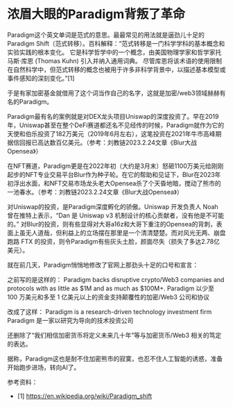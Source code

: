 # 浓眉大眼的Paradigm背叛了革命


Paradigm这个英文单词是范式的意思。最最常见的用法就是逼劲儿十足的Paradigm Shift（范式转移）。百科解释：“范式转移是一门科学学科的基本概念和实验实践的根本变化。 它是科学哲学中的一个概念，由美国物理学家和哲学家托马斯·库恩 (Thomas Kuhn) 引入并纳入通用词典。 尽管库恩将该术语的使用限制在自然科学中，但范式转移的概念也被用于许多非科学背景中，以描述基本模型或事件感知的深刻变化。”[1]

于是有家加密基金就借用了这个词当作自己的名字，这就是加密/web3领域赫赫有名的Paradigm。

Paradigm最有名的案例就是对DEX龙头项目Uniswap的深度投资了。早在2019年，Uniswap甚至在整个DeFi赛道都还名不见经传的时候，Paradigm就作为它的天使和伯乐投资了182万美元（2019年6月左右），这笔投资在2021年牛市高峰期据信回报已高达数百亿美元。（参考：刘教链2023.2.24文章《Blur大战Opensea》）

在NFT赛道，Paradigm更是在2022年初（大约是3月末）怒砸1100万美元给刚刚起步的NFT专业交易平台Blur作为种子轮。在它的帮助和见证下，Blur在2023年初浮出水面，和NFT交易市场龙头老大Opensea杀了个天昏地暗，搅动了熊市的一池春水。（参考：刘教链2023.2.24文章《Blur大战Opensea》）

对Uniswap的投资，是Paradigm深度孵化的骄傲。Uniswap 开发负责人 Noah 曾在推特上表示，“Dan 是 Uniswap v3 机制设计的核心贡献者，没有他是不可能的。” 对Blur的投资，则有些显得对大哥a16z和大哥下重注的Opensea的背刺，表面上虽无人道哉，但利益上的立场摆在那里是一个清清楚楚。而对风光无两、崩盘跑路 FTX 的投资，则令Paradigm有些灰头土脸，颜面尽失（损失了多达2.78亿美元）。

就在前几天，Paradigm悄悄地修改了官网上那劲头十足的口号和宣言：

之前写的是这样的：
Paradigm backs disruptive crypto/Web3 companies and protocols with as little as $1M and as much as $100M+.
Paradigm 以少至 100 万美元和多至 1 亿美元以上的资金支持颠覆性的加密/Web3 公司和协议

改成了这样：
Paradigm is a research-driven technology investment firm
Paradigm 是一家以研究为导向的技术投资公司

还删除了“我们相信加密货币将定义未来几十年”等与加密货币/Web3 相关的笃定的表达。

据称，Paradigm这也是耐不住加密熊市的寂寞，也忍不住人工智能的诱惑，准备开始跑步进场，转向AI了。

参考资料：
- [1] https://en.wikipedia.org/wiki/Paradigm_shift

